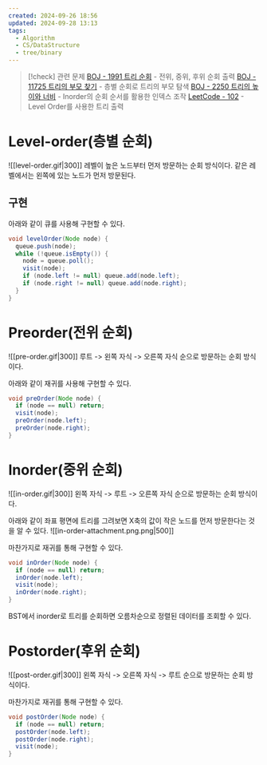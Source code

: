 ```yaml
---
created: 2024-09-26 18:56
updated: 2024-09-28 13:13
tags:
  - Algorithm
  - CS/DataStructure
  - tree/binary
---
```

> [!check] 관련 문제
> [BOJ - 1991 트리 순회](https://www.acmicpc.net/problem/1991) - 전위, 중위, 후위 순회 출력
> [BOJ - 11725 트리의 부모 찾기](https://www.acmicpc.net/problem/11725) - 층별 순회로 트리의 부모 탐색
> [BOJ - 2250 트리의 높이와 너비](https://www.acmicpc.net/problem/2250) - Inorder의 순회 순서를 활용한 인덱스 조작
> [LeetCode - 102](https://leetcode.com/problems/binary-tree-level-order-traversal/) - Level Order를 사용한 트리 출력
# Level-order(층별 순회)
![[level-order.gif|300]]
레벨이 높은 노드부터 먼저 방문하는 순회 방식이다.
같은 레벨에서는 왼쪽에 있는 노드가 먼저 방문된다.
## 구현
아래와 같이 큐를 사용해 구현할 수 있다.
```java
void levelOrder(Node node) {
  queue.push(node);
  while (!queue.isEmpty()) {
    node = queue.poll();
    visit(node);
    if (node.left != null) queue.add(node.left);
    if (node.right != null) queue.add(node.right);
  }
}
```
# Preorder(전위 순회)
![[pre-order.gif|300]]
루트 -> 왼쪽 자식 -> 오른쪽 자식 순으로 방문하는 순회 방식이다.

아래와 같이 재귀를 사용해 구현할 수 있다.
```java
void preOrder(Node node) {
  if (node == null) return;
  visit(node);
  preOrder(node.left);
  preOrder(node.right);
}
```
# Inorder(중위 순회)
![[in-order.gif|300]]
왼쪽 자식 -> 루트 -> 오른쪽 자식 순으로 방문하는 순회 방식이다.

아래와 같이 좌표 평면에 트리를 그려보면 X축의 값이 작은 노드를 먼저 방문한다는 것을 알 수 있다.
![[in-order-attachment.png.png|500]]

마찬가지로 재귀를 통해 구현할 수 있다.
```java
void inOrder(Node node) {
  if (node == null) return;
  inOrder(node.left);
  visit(node);
  inOrder(node.right);
}
```

BST에서 inorder로 트리를 순회하면 오름차순으로 정렬된 데이터를 조회할 수 있다.
# Postorder(후위 순회)
![[post-order.gif|300]]
왼쪽 자식 -> 오른쪽 자식 -> 루트 순으로 방문하는 순회 방식이다.

마찬가지로 재귀를 통해 구현할 수 있다.
```java
void postOrder(Node node) {
  if (node == null) return;
  postOrder(node.left);
  postOrder(node.right);
  visit(node);
}
```
